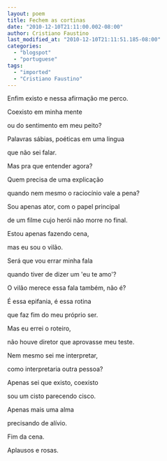 ```yaml
---
layout: poem
title: Fechem as cortinas
date: "2010-12-10T21:11:00.002-08:00"
author: Cristiano Faustino
last_modified_at: "2010-12-10T21:11:51.185-08:00"
categories:
  - "blogspot"
  - "portuguese"
tags:
  - "imported"
  - "Cristiano Faustino"
---
```


Enfim existo e nessa afirmação me perco.

Coexisto em minha mente 

ou do sentimento em meu peito?

Palavras sábias, poéticas em uma lingua

que não sei falar.

Mas pra que entender agora?

Quem precisa de uma explicação

quando nem mesmo o raciocínio vale a pena?

Sou apenas ator, com o papel principal

de um filme cujo herói não morre no final.

Estou apenas fazendo cena,

mas eu sou o vilão.

Será que vou errar minha fala

quando tiver de dizer um 'eu te amo'?

O vilão merece essa fala também, não é?

É essa epifania, é essa rotina

que faz fim do meu próprio ser.

Mas eu errei o roteiro,

não houve diretor que aprovasse meu teste.

Nem mesmo sei me interpretar,

como interpretaria outra pessoa?

Apenas sei que existo, coexisto

sou um cisto parecendo cisco.

Apenas mais uma alma

precisando de alívio.

Fim da cena.

Aplausos e rosas.